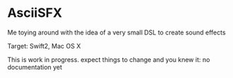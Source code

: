 # AsciiSFX
Me toying around with the idea of a very small DSL to create sound effects

Target: Swift2, Mac OS X

This is work in progress. expect things to change and you knew it: no documentation yet
